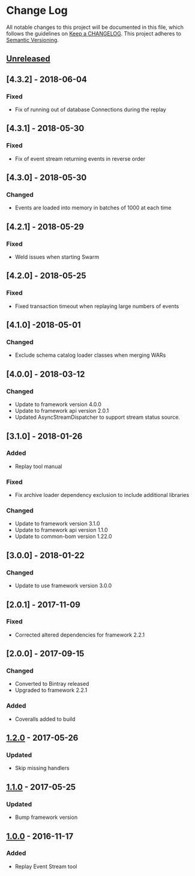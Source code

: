 # Change Log
All notable changes to this project will be documented in this file, which follows the guidelines
on [Keep a CHANGELOG](http://keepachangelog.com/). This project adheres to
[Semantic Versioning](http://semver.org/).

## [Unreleased]

## [4.3.2] - 2018-06-04
### Fixed
- Fix of running out of database Connections during the replay

## [4.3.1] - 2018-05-30

### Fixed
- Fix of event stream returning events in reverse order

## [4.3.0] - 2018-05-30

### Changed
- Events are loaded into memory in batches of 1000 at each time

## [4.2.1] - 2018-05-29

### Fixed
- Weld issues when starting Swarm

## [4.2.0] - 2018-05-25

### Fixed
- Fixed transaction timeout when replaying large numbers of events

## [4.1.0] -2018-05-01

### Changed
- Exclude schema catalog loader classes when merging WARs

## [4.0.0] - 2018-03-12

### Changed
- Update to framework version 4.0.0
- Update to framework api version 2.0.1
- Updated AsyncStreamDispatcher to support stream status source.

## [3.1.0] - 2018-01-26

### Added
- Replay tool manual

### Fixed
- Fix archive loader dependency exclusion to include additional libraries

### Changed
- Update to framework version 3.1.0
- Update to framework api version 1.1.0
- Update to common-bom version 1.22.0

## [3.0.0] - 2018-01-22

### Changed
- Update to use framework version 3.0.0

## [2.0.1] - 2017-11-09

### Fixed
- Corrected altered dependencies for framework 2.2.1

## [2.0.0] - 2017-09-15

### Changed
- Converted to Bintray released
- Upgraded to framework 2.2.1

### Added
- Coveralls added to build

## [1.2.0] - 2017-05-26

### Updated
- Skip missing handlers

## [1.1.0] - 2017-05-25

### Updated
- Bump framework version

## [1.0.0] - 2016-11-17

### Added
- Replay Event Stream tool

[Unreleased]: https://github.com/CJSCommonPlatform/framework-tools/compare/release-1.2.0...HEAD
[1.2.0]: https://github.com/CJSCommonPlatform/framework-tools/compare/release-1.1.0...release-1.2.0
[1.1.0]: https://github.com/CJSCommonPlatform/framework-tools/compare/release-1.0.0...release-1.1.0
[1.0.0]: https://github.com/CJSCommonPlatform/framework-tools/commits/release-1.0.0

